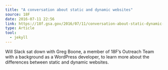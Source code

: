 ```yaml
---
title: "A conversation about static and dynamic websites"
source: 18F
date: 2016-07-11 22:56
link: https://18f.gsa.gov/2016/07/11/conversation-about-static-dynamic-websites/
type: Article
tool:
  - jekyll
---
```

Will Slack sat down with Greg Boone, a member of 18F’s Outreach Team with a background as a WordPress developer, to learn more about the differences between static and dynamic websites.





